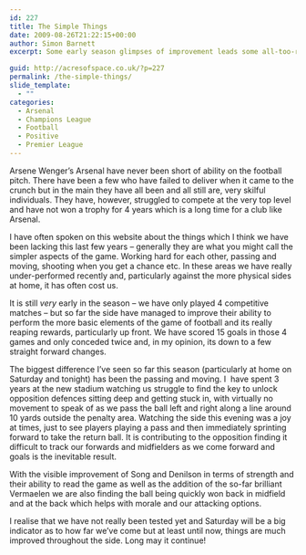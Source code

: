 ```yaml
---
id: 227
title: The Simple Things
date: 2009-08-26T21:22:15+00:00
author: Simon Barnett
excerpt: Some early season glimpses of improvement leads some all-too-rare optimism.

guid: http://acresofspace.co.uk/?p=227
permalink: /the-simple-things/
slide_template:
  - ""
categories:
  - Arsenal
  - Champions League
  - Football
  - Positive
  - Premier League
---
```

Arsene Wenger&#8217;s Arsenal have never been short of ability on the football pitch. There have been a few who have failed to deliver when it came to the crunch but in the main they have all been and all still are, very skilful individuals. They have, however, struggled to compete at the very top level and have not won a trophy for 4 years which is a long time for a club like Arsenal.

I have often spoken on this website about the things which I think we have been lacking this last few years &#8211; generally they are what you might call the simpler aspects of the game. Working hard for each other, passing and moving, shooting when you get a chance etc. In these areas we have really under-performed recently and, particularly against the more physical sides at home, it has often cost us.

It is still _very_ early in the season &#8211; we have only played 4 competitive matches &#8211; but so far the side have managed to improve their ability to perform the more basic elements of the game of football and its really reaping rewards, particularly up front. We have scored 15 goals in those 4 games and only conceded twice and, in my opinion, its down to a few straight forward changes.

The biggest difference I&#8217;ve seen so far this season (particularly at home on Saturday and tonight) has been the passing and moving. I  have spent 3 years at the new stadium watching us struggle to find the key to unlock opposition defences sitting deep and getting stuck in, with virtually no movement to speak of as we pass the ball left and right along a line around 10 yards outside the penalty area. Watching the side this evening was a joy at times, just to see players playing a pass and then immediately sprinting forward to take the return ball. It is contributing to the opposition finding it difficult to track our forwards and midfielders as we come forward and goals is the inevitable result.

With the visible improvement of Song and Denilson in terms of strength and their ability to read the game as well as the addition of the so-far brilliant Vermaelen we are also finding the ball being quickly won back in midfield and at the back which helps with morale and our attacking options.

I realise that we have not really been tested yet and Saturday will be a big indicator as to how far we&#8217;ve come but at least until now, things are much improved throughout the side. Long may it continue!
